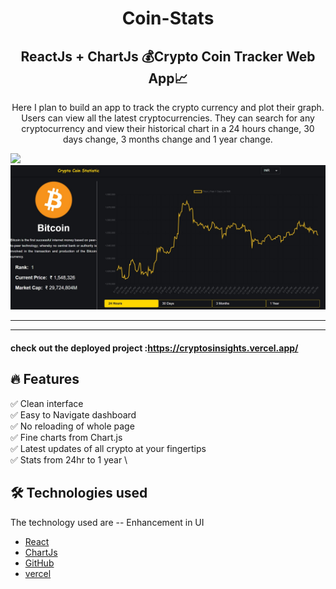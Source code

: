 <h1 align="center">
Coin-Stats
</h1>

<h2 align="center">
  ReactJs + ChartJs 💰Crypto Coin Tracker Web App📈 
</h2>

<p align="center">
Here I plan to build an app to track the crypto currency and plot their graph. Users can view all the latest cryptocurrencies. They can search for any cryptocurrency and view their historical chart  in a 24 hours change, 30 days change, 3 months change and 1 year change. 
</p>


<img src="ssh.jpg">
<img src="2ss.jpg">
<hr/>
<hr />

#### check out the deployed project :https://cryptosinsights.vercel.app/
## :fire: Features

:white_check_mark: Clean interface  \
:white_check_mark: Easy to Navigate dashboard \
:white_check_mark: No reloading of whole page \
:white_check_mark: Fine charts from Chart.js \
:white_check_mark: Latest updates of all crypto at your fingertips  \
:white_check_mark: Stats from 24hr to 1 year \

## 🛠️ Technologies used 
The technology used are
-- Enhancement in UI
- [React](https://reactjs.org/)
- [ChartJs](https://www.npmjs.com/package/react-chartjs-2)
- [GitHub](https://github.com)
- [vercel](https://vercel.com)

